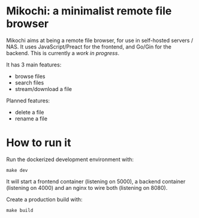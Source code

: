 # Mikochi: a minimalist remote file browser

Mikochi aims at being a remote file browser, for use in self-hosted servers / NAS.
It uses JavaScript/Preact for the frontend, and Go/Gin for the backend.
This is currently a *work in progress*.

It has 3 main features:
* browse files
* search files
* stream/download a file

Planned features:
* delete a file
* rename a file

# How to run it

Run the dockerized development environment with:
```
make dev
```

It will start a frontend container (listening on 5000), a backend container (listening on 4000) and an nginx to wire both (listening on 8080).

Create a production build with:
```
make build
```

